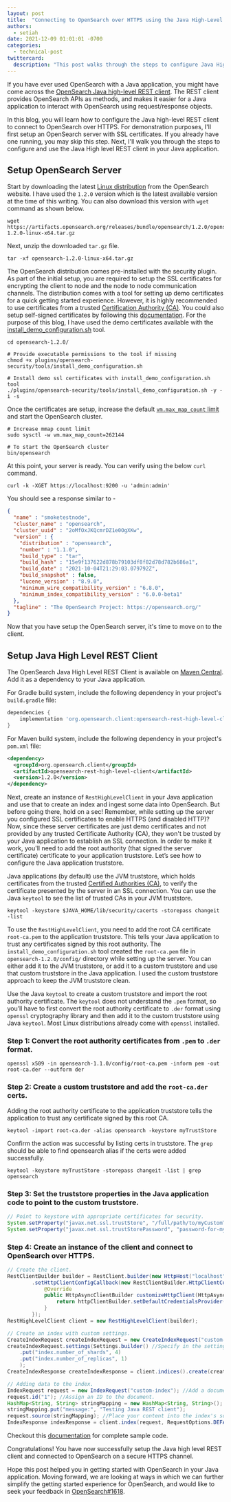 ```yaml
---
layout: post
title:  "Connecting to OpenSearch over HTTPS using the Java High-Level REST Client"
authors: 
  - setiah
date: 2021-12-09 01:01:01 -0700
categories: 
  - technical-post
twittercard:
  description: "This post walks through the steps to configure Java High-level REST client to connect to OpenSearch over HTTPS."
---
```


If you have ever used OpenSearch with a Java application, you might have come across the [OpenSearch Java high-level REST client](https://opensearch.org/docs/latest/clients/java-rest-high-level/). The REST client provides OpenSearch APIs as methods, and makes it easier for a Java application to interact with OpenSearch using request/response objects.

In this blog, you will learn how to configure the Java high-level REST client to connect to OpenSearch over HTTPS. For demonstration purposes, I'll first setup an OpenSearch server with SSL certificates. If you already have one running, you may skip this step. Next, I'll walk you through the steps to configure and use the Java High level REST client in your Java application.

## Setup OpenSearch Server

Start by downloading the latest [Linux distribution](https://opensearch.org/downloads.html) from the OpenSearch website. I have used the `1.2.0` version which is the latest available version at the time of this writing. You can also download this version with `wget` command as shown below.
```shell
wget https://artifacts.opensearch.org/releases/bundle/opensearch/1.2.0/opensearch-1.2.0-linux-x64.tar.gz
```

Next, unzip the downloaded `tar.gz` file.
```shell
tar -xf opensearch-1.2.0-linux-x64.tar.gz
```

The OpenSearch distribution comes pre-installed with the security plugin. As part of the initial setup, you are required to setup the SSL certificates for encrypting the client to node and the node to node communication channels. The distribution comes with a tool for setting up demo certificates for a quick getting started experience. However, it is highly recommended to use certificates from a trusted [Certification Authority (CA)](https://en.wikipedia.org/wiki/Certificate_authority). You could also setup self-signed certificates by following this [documentation](https://opensearch.org/docs/latest/security-plugin/configuration/generate-certificates/). For the purpose of this blog, I have used the demo certificates available with the [install_demo_configuration.sh](https://github.com/opensearch-project/security/blob/main/tools/install_demo_configuration.sh) tool. 
```shell
cd opensearch-1.2.0/

# Provide executable permissions to the tool if missing 
chmod +x plugins/opensearch-security/tools/install_demo_configuration.sh

# Install demo ssl certificates with install_demo_configuration.sh tool
./plugins/opensearch-security/tools/install_demo_configuration.sh -y -i -s
```

Once the certificates are setup, increase the default [`vm.max_map_count` limit](https://opensearch.org/docs/latest/opensearch/install/important-settings/) and start the OpenSearch cluster.  

```shell
# Increase mmap count limit 
sudo sysctl -w vm.max_map_count=262144

# To start the OpenSearch cluster
bin/opensearch
```

At this point, your server is ready. You can verify using the below `curl` command. 
```shell
curl -k -XGET https://localhost:9200 -u 'admin:admin'
```

You should see a response similar to -

```json
{
  "name" : "smoketestnode",
  "cluster_name" : "opensearch",
  "cluster_uuid" : "2oMfOxJKQcmrDZ1e0OgXKw",
  "version" : {
    "distribution" : "opensearch",
    "number" : "1.1.0",
    "build_type" : "tar",
    "build_hash" : "15e9f137622d878b79103df8f82d78d782b686a1",
    "build_date" : "2021-10-04T21:29:03.079792Z",
    "build_snapshot" : false,
    "lucene_version" : "8.9.0",
    "minimum_wire_compatibility_version" : "6.8.0",
    "minimum_index_compatibility_version" : "6.0.0-beta1"
  },
  "tagline" : "The OpenSearch Project: https://opensearch.org/"
}
```

Now that you have setup the OpenSearch server, it's time to move on to the client.

## Setup Java High Level REST Client

The OpenSearch Java High Level REST Client is available on [Maven Central](https://search.maven.org/search?q=a:opensearch-rest-high-level-client). Add it as a dependency to your Java application.

For Gradle build system, include the following dependency in your project's `build.gradle` file:

```gradle
dependencies {
    implementation 'org.opensearch.client:opensearch-rest-high-level-client:1.2.0'
}
```
 
For Maven build system, include the following dependency in your project's `pom.xml` file:
```xml
<dependency>
  <groupId>org.opensearch.client</groupId>
  <artifactId>opensearch-rest-high-level-client</artifactId>
  <version>1.2.0</version>
</dependency>
```

Next, create an instance of `RestHighLevelClient` in your Java application and use that to create an index and ingest some data into OpenSearch. But before going there, hold on a sec! Remember, while setting up the server you configured SSL certificates to enable HTTPS (and disabled HTTP)? Now, since these server certificates are just demo certificates and not provided by any trusted Certificate Authority (CA), they won't be trusted by your Java application to establish an SSL connection. In order to make it work, you'll need to add the root authority (that signed the server certificate) certificate to your application truststore. Let’s see how to configure the Java application truststore.

Java applications (by default) use the JVM truststore, which holds certificates from the trusted [Certified Authorities (CA)](https://en.wikipedia.org/wiki/Certificate_authority), to verify the certificate presented by the server in an SSL connection. You can use the Java `keytool` to see the list of trusted CAs in your JVM truststore.

```shell
keytool -keystore $JAVA_HOME/lib/security/cacerts -storepass changeit -list 
```

To use the `RestHighLevelClient`, you need to add the root CA certificate `root-ca.pem` to the application truststore. This tells your Java application to trust any certificates signed by this root authority.  The `install_demo_configuration.sh` tool created the `root-ca.pem` file in `opensearch-1.2.0/config/` directory while setting up the server. You can either add it to the JVM truststore, or add it to a custom truststore and use that custom truststore in the Java application. I used the custom truststore approach to keep the JVM truststore clean. 

Use the Java `keytool` to create a custom truststore and import the root authority certificate. The `keytool` does not understand the `.pem` format, so you’ll have to first convert the root authority certificate to `.der` format using `openssl` cryptography library and then add it to the custom truststore using Java `keytool`. Most Linux distributions already come with `openssl` installed.

### Step 1: Convert the root authority certificates from `.pem` to `.der` format.

```shell
openssl x509 -in opensearch-1.1.0/config/root-ca.pem -inform pem -out root-ca.der --outform der
```

### Step 2: Create a custom truststore and add the `root-ca.der` certs. 

Adding the root authority certificate to the application truststore tells the application to trust any certificate signed by this root CA.

```shell
keytool -import root-ca.der -alias opensearch -keystore myTrustStore
```

Confirm the action was successful by listing certs in truststore. The `grep` should be able to find opensearch alias if the certs were added successfully.

```shell
keytool -keystore myTrustStore -storepass changeit -list | grep opensearch
```

### Step 3: Set the truststore properties in the Java application code to point to the custom truststore. 

```java
// Point to keystore with appropriate certificates for security.
System.setProperty("javax.net.ssl.trustStore", "/full/path/to/myCustomTrustStore");
System.setProperty("javax.net.ssl.trustStorePassword", "password-for-myCustomTrustStore");
```


### Step 4: Create an instance of the client and connect to OpenSearch over HTTPS. 

```java
// Create the client.
RestClientBuilder builder = RestClient.builder(new HttpHost("localhost", 9200, "https"))
        .setHttpClientConfigCallback(new RestClientBuilder.HttpClientConfigCallback() {
            @Override
            public HttpAsyncClientBuilder customizeHttpClient(HttpAsyncClientBuilder httpClientBuilder) {
                return httpClientBuilder.setDefaultCredentialsProvider(credentialsProvider);
            }
        });
RestHighLevelClient client = new RestHighLevelClient(builder);

// Create an index with custom settings.
CreateIndexRequest createIndexRequest = new CreateIndexRequest("custom-index");
createIndexRequest.settings(Settings.builder() //Specify in the settings how many shards you want in the index.
    .put("index.number_of_shards", 4)
    .put("index.number_of_replicas", 1)
    );
CreateIndexResponse createIndexResponse = client.indices().create(createIndexRequest, RequestOptions.DEFAULT);

// Adding data to the index.
IndexRequest request = new IndexRequest("custom-index"); //Add a document to the custom-index we created.
request.id("1"); //Assign an ID to the document.
HashMap<String, String> stringMapping = new HashMap<String, String>();
stringMapping.put("message:", "Testing Java REST client");
request.source(stringMapping); //Place your content into the index's source.
IndexResponse indexResponse = client.index(request, RequestOptions.DEFAULT);
```

Checkout this [documentation](https://opensearch.org/docs/latest/clients/java-rest-high-level/) for complete sample code.

Congratulations! You have now successfully setup the Java high level REST client and connected to OpenSearch on a secure HTTPS channel. 

Hope this post helped you in getting started with OpenSearch in your Java application. Moving forward, we are looking at ways in which we can further simplify the getting started experience for OpenSearch, and would like to seek your feedback in [OpenSearch#1618](https://github.com/opensearch-project/OpenSearch/issues/1618).
